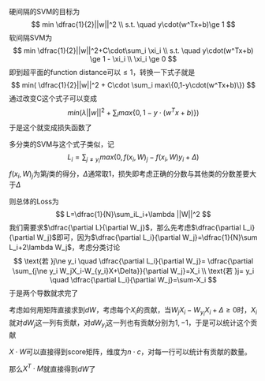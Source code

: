 硬间隔的SVM的目标为
$$
min \dfrac{1}{2}||w||^2 \\
s.t. \quad y\cdot(w^Tx+b)\ge 1
$$
软间隔SVM为
$$
min \dfrac{1}{2}||w||^2+C\cdot\sum_i \xi_i \\
s.t. \quad y\cdot(w^Tx+b) \ge 1 - \xi_i \\
\xi_i \ge 0
$$
即到超平面的function distance可以$\le 1$，转换一下式子就是
$$
min( \dfrac{1}{2}||w||^2 + C\cdot \sum_i max\{0,1-y\cdot(w^Tx+b)\})
$$
通过改变C这个式子可以变成
$$
min( \lambda||w||^2 +\sum_i max\{0,1-y\cdot(w^Tx+b)\})
$$
于是这个就变成损失函数了

多分类的SVM与这个式子类似，记
$$
L_i=\sum_{j\ne y_i} max(0,f(x_i,W)_j-f(x_i,W)y_i+\Delta)
$$
$f(x_i,W)_j$为第$j$类的得分，$\Delta$通常取1，损失即考虑正确的分数与其他类的分数差要大于$\Delta$

则总体的Loss为
$$
L=\dfrac{1}{N}\sum_iL_i+\lambda ||W||^2
$$
我们需要求$\dfrac{\partial L}{\partial W_j}$，那么先考虑$\dfrac{\partial L_i}{\partial W_j}$即可，因为$\dfrac{\partial L_i}{\partial W_j}=\dfrac{1}{N}\sum L_i+2\lambda W_j$，考虑分类讨论
$$
\text{若 }j\ne y_i \quad  
\dfrac{\partial L_i}{\partial W_j}= \dfrac{\partial \sum_{j\ne y_i W_jX_i-W_{y_i}X+\Delta}}{\partial W_j}=X_i \\
\text{若 }j= y_i \quad  \dfrac{\partial L_i}{\partial W_j}=\sum-X_i
$$
于是两个导数就求完了

考虑如何用矩阵直接求到$dW$，考虑每个$X_i$的贡献，当$W_jX_i-W_{y_i}X_i+\Delta\ge0$时，$X_i$就对$dW_j$这一列有贡献，对$dW_{y_i}$这一列也有贡献分别为$1,-1$，于是可以统计这个贡献

$X\cdot W$可以直接得到score矩阵，维度为$n\cdot c$，对每一行可以统计有贡献的数量。

那么$X^T\cdot M$就直接得到$dW$了

